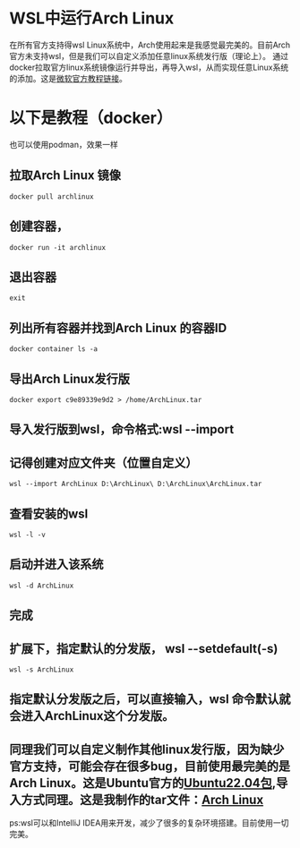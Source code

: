 # WSL中运行Arch Linux
在所有官方支持得wsl Linux系统中，Arch使用起来是我感觉最完美的。目前Arch官方未支持wsl，但是我们可以自定义添加任意linux系统发行版（理论上）。
通过docker拉取官方linux系统镜像运行并导出，再导入wsl，从而实现任意Linux系统的添加。这是[微软官方教程链接](https://docs.microsoft.com/zh-cn/windows/wsl/use-custom-distro)。
# 以下是教程（docker）
也可以使用podman，效果一样
## 拉取Arch Linux 镜像
```
docker pull archlinux
```
## 创建容器，
```
docker run -it archlinux 
```
## 退出容器
```
exit
```
## 列出所有容器并找到Arch Linux 的容器ID
```
docker container ls -a
```
## 导出Arch Linux发行版
```
docker export c9e89339e9d2 > /home/ArchLinux.tar
```
## 导入发行版到wsl，命令格式:wsl --import <Distro> <InstallLocation> <FileName> 
## 记得创建对应文件夹（位置自定义）
```
wsl --import ArchLinux D:\ArchLinux\ D:\ArchLinux\ArchLinux.tar
```
## 查看安装的wsl 
```
wsl -l -v
```
## 启动并进入该系统
```
wsl -d ArchLinux
```
## 完成
## 扩展下，指定默认的分发版， wsl --setdefault(-s) <DistributionName> 
``` 
wsl -s ArchLinux
```
## 指定默认分发版之后，可以直接输入，wsl 命令默认就会进入ArchLinux这个分发版。
## 同理我们可以自定义制作其他linux发行版，因为缺少官方支持，可能会存在很多bug，目前使用最完美的是Arch Linux。这是Ubuntu官方的[Ubuntu22.04包](https://cloud-images.ubuntu.com/releases/22.04/release/ubuntu-22.04-server-cloudimg-arm64-wsl.rootfs.tar.gz),导入方式同理。这是我制作的tar文件：[Arch Linux](https://gxmwxhn-my.sharepoint.com/:u:/g/personal/gxm_mengying_tk/ERP5TJZ7SSlKmsLXFEVlltcBzga1MBH3wPrPY0eC-LxuCQ?e=EqJp5e)
ps:wsl可以和IntelliJ IDEA用来开发，减少了很多的复杂环境搭建。目前使用一切完美。

